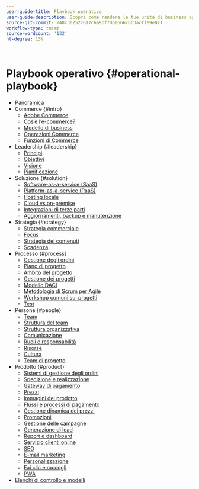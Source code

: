 ```yaml
---
user-guide-title: Playbook operativo
user-guide-description: Scopri come rendere le tue unità di business operative e pronte per gestire un sito di e-commerce di successo.
source-git-commit: 748c302527617c6a9bf7d6e666c6b3acff89e021
workflow-type: tm+mt
source-wordcount: '132'
ht-degree: 13%

---
```



# Playbook operativo {#operational-playbook}

- [Panoramica](overview.md)
- Commerce {#intro}
   - [Adobe Commerce](intro/commerce.md)
   - [Cos’è l’e-commerce?](intro/ecommerce.md)
   - [Modello di business](intro/business-model.md)
   - [Operazioni Commerce](intro/operations.md)
   - [Funzioni di Commerce](intro/features.md)
- Leadership {#leadership}
   - [Principi](leadership/principles.md)
   - [Obiettivi](leadership/goals.md)
   - [Visione](leadership/vision.md)
   - [Pianificazione](leadership/planning.md)
- Soluzione {#solution}
   - [Software-as-a-service (SaaS)](solution/software-service.md)
   - [Platform-as-a-service (PaaS)](solution/platform-service.md)
   - [Hosting locale](solution/on-premises.md)
   - [Cloud vs on-premise](solution/hosting-comparison.md)
   - [Integrazioni di terze parti](solution/integrations.md)
   - [Aggiornamenti, backup e manutenzione](solution/maintenance.md)
- Strategia {#strategy}
   - [Strategia commerciale](strategy/commerce.md)
   - [Focus](strategy/focus.md)
   - [Strategia dei contenuti](strategy/content.md)
   - [Scadenza](strategy/maturity.md)
- Processo {#process}
   - [Gestione degli ordini](process/order-management.md)
   - [Piano di progetto](process/project-plan.md)
   - [Ambito del progetto](process/project-scope.md)
   - [Gestione dei progetti](process/project-management.md)
   - [Modello DACI](process/project-management-framework.md)
   - [Metodologia di Scrum per Agile](process/agile-scrum.md)
   - [Workshop comuni sui progetti](process/project-workshops.md)
   - [Test](process/testing.md)
- Persone {#people}
   - [Team](people/teams.md)
   - [Struttura del team](people/team-structure.md)
   - [Struttura organizzativa](people/organizational-structure.md)
   - [Comunicazione](people/communication.md)
   - [Ruoli e responsabilità](people/roles-responsibilities.md)
   - [Risorse](people/resources.md)
   - [Cultura](people/culture.md)
   - [Team di progetto](people/project-teams.md)
- Prodotto {#product}
   - [Sistemi di gestione degli ordini](product/order-management-systems.md)
   - [Spedizione e realizzazione](product/shipping-fulfillment.md)
   - [Gateway di pagamento](product/payment-gateways.md)
   - [Prezzi](product/pricing.md)
   - [Immagini del prodotto](product/images.md)
   - [Flussi e processi di pagamento](product/checkout.md)
   - [Gestione dinamica dei prezzi](product/dynamic-pricing.md)
   - [Promozioni](product/promotions.md)
   - [Gestione delle campagne](product/campaign-management.md)
   - [Generazione di lead](product/lead-generation.md)
   - [Report e dashboard](product/reporting.md)
   - [Servizio clienti online](product/customer-service.md)
   - [SEO](product/search-engine-optimization.md)
   - [E-mail marketing](product/marketing.md)
   - [Personalizzazione](product/personalization.md)
   - [Fai clic e raccogli](product/click-collect.md)
   - [PWA](product/progressive-web-app.md)
- [Elenchi di controllo e modelli](checklists-templates/home.md)
